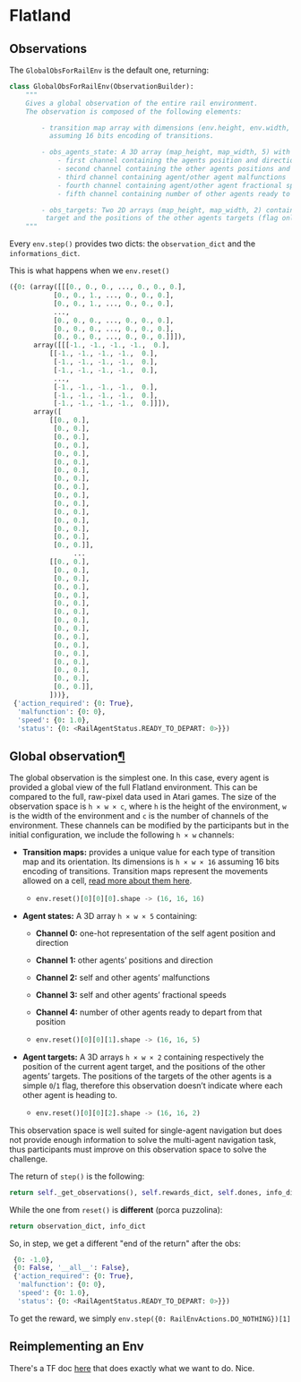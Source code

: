 # Flatland

## Observations

The `GlobalObsForRailEnv` is the default one, returning:

```python
class GlobalObsForRailEnv(ObservationBuilder):
    """
    Gives a global observation of the entire rail environment.
    The observation is composed of the following elements:

        - transition map array with dimensions (env.height, env.width, 16),\
          assuming 16 bits encoding of transitions.

        - obs_agents_state: A 3D array (map_height, map_width, 5) with
            - first channel containing the agents position and direction
            - second channel containing the other agents positions and direction
            - third channel containing agent/other agent malfunctions
            - fourth channel containing agent/other agent fractional speeds
            - fifth channel containing number of other agents ready to depart

        - obs_targets: Two 2D arrays (map_height, map_width, 2) containing respectively the position of the given agent\
         target and the positions of the other agents targets (flag only, no counter!).
    """
```

Every `env.step()` provides two dicts: the `observation_dict` and the `informations_dict`.

This is what happens when we `env.reset()`

```python
({0: (array([[[0., 0., 0., ..., 0., 0., 0.],
           [0., 0., 1., ..., 0., 0., 0.],
           [0., 0., 1., ..., 0., 0., 0.],
           ...,
           [0., 0., 0., ..., 0., 0., 0.],
           [0., 0., 0., ..., 0., 0., 0.],
           [0., 0., 0., ..., 0., 0., 0.]]]), 
      array([[[-1., -1., -1., -1.,  0.],
          [[-1., -1., -1., -1.,  0.],
           [-1., -1., -1., -1.,  0.],
           [-1., -1., -1., -1.,  0.],
           ...,
           [-1., -1., -1., -1.,  0.],
           [-1., -1., -1., -1.,  0.],
           [-1., -1., -1., -1.,  0.]]]), 
      array([
          [[0., 0.],
           [0., 0.],
           [0., 0.],
           [0., 0.],
           [0., 0.],
           [0., 0.],
           [0., 0.],
           [0., 0.],
           [0., 0.],
           [0., 0.],
           [0., 0.],
           [0., 0.],
           [0., 0.],
           [0., 0.],
           [0., 0.],
           [0., 0.]],
   				...
          [[0., 0.],
           [0., 0.],
           [0., 0.],
           [0., 0.],
           [0., 0.],
           [0., 0.],
           [0., 0.],
           [0., 0.],
           [0., 0.],
           [0., 0.],
           [0., 0.],
           [0., 0.],
           [0., 0.],
           [0., 0.],
           [0., 0.],
           [0., 0.]],
          ]))},
 {'action_required': {0: True},
  'malfunction': {0: 0},
  'speed': {0: 1.0},
  'status': {0: <RailAgentStatus.READY_TO_DEPART: 0>}})
```

## Global observation[¶](https://flatland.aicrowd.com/getting-started/env/observations.html#global-observation)

The global observation is the simplest one. In this case, every agent is provided a global view of the full Flatland environment. This can be compared to the full, raw-pixel data used in Atari games. The size of the observation space is `h × w × c`, where `h` is the height of the environment, `w` is the width of the environment and `c` is the number of channels of the environment. These channels can be modified by the participants but in the initial configuration, we include the following `h × w` channels:

- **Transition maps:** provides a unique value for each type of transition map and its orientation. Its dimensions is `h × w × 16` assuming 16 bits encoding of transitions. Transition maps represent the movements allowed on a cell, [read more about them here](https://flatland.aicrowd.com/getting-started/env/custom_observations.html#transitions-maps).

  - ```python
    env.reset()[0][0][0].shape -> (16, 16, 16)
    ```

- **Agent states:** A 3D array `h × w × 5` containing:

  - **Channel 0:** one-hot representation of the self agent position and direction

  - **Channel 1:** other agents’ positions and direction

  - **Channel 2:** self and other agents’ malfunctions

  - **Channel 3:** self and other agents’ fractional speeds

  - **Channel 4:** number of other agents ready to depart from that position

  - ```python
    env.reset()[0][0][1].shape -> (16, 16, 5)
    ```

- **Agent targets:** A 3D arrays `h × w × 2` containing respectively the position of the current agent target, and the positions of the other agents’ targets. The positions of the targets of the other agents is a simple `0`/`1` flag, therefore this observation doesn’t indicate where each other agent is heading to.

  - ```python
    env.reset()[0][0][2].shape -> (16, 16, 2)
    ```

This observation space is well suited for single-agent navigation but does not provide enough information to solve the multi-agent navigation task, thus participants must improve on this observation space to solve the challenge.

The return of `step()` is the following:

```python
return self._get_observations(), self.rewards_dict, self.dones, info_dict
```

While the one from `reset()` is **different** (porca puzzolina):

```python
return observation_dict, info_dict
```

So, in step, we get a different "end of the return" after the obs:

```python
 {0: -1.0},
 {0: False, '__all__': False},
 {'action_required': {0: True},
  'malfunction': {0: 0},
  'speed': {0: 1.0},
  'status': {0: <RailAgentStatus.READY_TO_DEPART: 0>}})
```

To get the reward, we simply `env.step({0: RailEnvActions.DO_NOTHING})[1]`

## Reimplementing an Env

There's a TF doc [here](https://www.tensorflow.org/agents/tutorials/2_environments_tutorial) that does exactly what we want to do. Nice.

